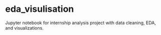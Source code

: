 # eda_visulisation
Jupyter notebook for internship analysis project with data cleaning, EDA, and visualizations.
